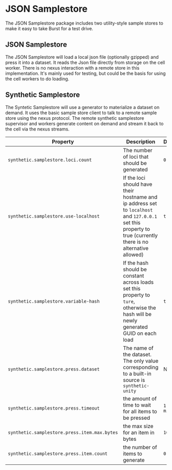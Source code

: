 # JSON Samplestore

The JSON Samplestore package includes two utility-style sample stores to make it easy to take Burst for a test drive.

## JSON Samplestore

The JSON Samplestore will load a local json file (optionally gzipped) and press it into a dataset.  It reads the
Json file directly from storage on the cell worker.  There is no nexus interaction with a remote store in this implementation.
It's mainly used for testing, but could be the basis for using the cell workers to do loading.

## Synthetic Samplestore

The Syntetic Samplestore will use a generator to materialize a dataset on demand.  It uses the basic sample store client
to talk to a remote sample store using the nexus protocol. The remote synthetic samplestore supervisor and workers generate
content on demand and stream it back to the cell via the nexus streams.

| Property | Description | Default |
| -------- | ----------- | ------- |
| `synthetic.samplestore.loci.count` | The number of loci that should be generated | `0` |
| `synthetic.samplestore.use-localhost` | If the loci should have their hostname and ip address set to `localhost` and `127.0.0.1` set this property to true (currently there is no alternative allowed) | `true` |
| `synthetic.samplestore.variable-hash` | If the hash should be constant across loads set this property to `ture`, otherwise the hash will be newly generated GUID on each load | `true` |
| `synthetic.samplestore.press.dataset` | The name of the dataset. The only value corresponding to a built-in source is `synthetic-unity` | None |
| `synthetic.samplestore.press.timeout` | the amount of time to wait for all items to be pressed | `1 minute` |
| `synthetic.samplestore.press.item.max.bytes` | the max size for an item in bytes | `10e6` |
| `synthetic.samplestore.press.item.count` | the number of items to generate | `0` |
